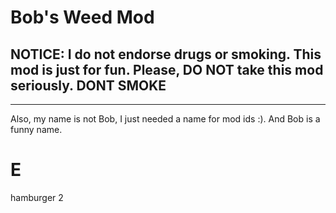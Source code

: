 # Bob's Weed Mod 

## NOTICE: I do not endorse drugs or smoking. This mod is just for fun. Please, DO NOT take this mod seriously. DONT SMOKE 

-----

Also, my name is not Bob, I just needed a name for mod ids :). And Bob is a funny name. 
# E
hamburger 2
